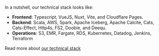 In a nutshell, our technical stack looks like:

- **Frontend**: Typescript, VueJS, Nuxt, Vite, and Cloudflare Pages.
- **Backend**: Scala, AWS, Spark, Apache Iceberg, Apache Calcite, Cats, Cats-Effect, Http4s, FS2, Doobie, and Deequ.
- **Operations**: S3, EMR, Fargate, RDS, Kubernetes, Datadog, Jenkins, Terraform

Read more about [our technical stack](/about/technical-stack)
